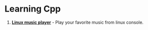 # Learning Cpp
1. [__Linux music player__](https://github.com/cbedroid/learn-cpp/tree/master/1-MusicPlayer) - Play your favorite music from linux console.
